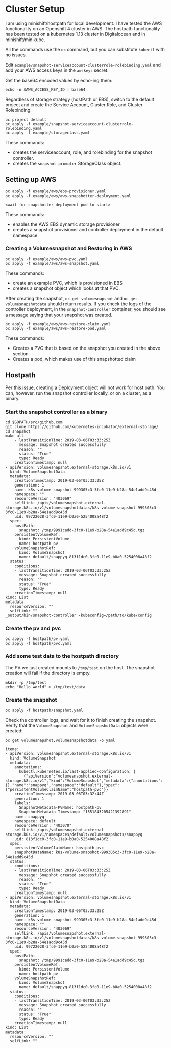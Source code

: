 # Cluster Setup

I am using minishift/hostpath for local development.  I have tested the AWS functionality on an Openshift 4 cluster in AWS.  The hostpath functionality has been tested on a kubernetes 1.13 cluster in Digitalocean and in minishift/minikube.

All the commands use the `oc` command, but you can substitute `kubectl` with no issues.


Edit `example/snapshot-serviceaccount-clusterrole-rolebinding.yaml` and add your AWS access keys in the `awskeys` secret.

Get the base64 encoded values by echo-ing them:

`echo -n $AWS_ACCESS_KEY_ID | base64`

Regardless of storage strategy (hostPath or EBS), switch to the default project and create the Service Account, Cluster Role, and Cluster Rolebinding:

```shell
oc project default
oc apply -f example/snapshot-serviceaccount-clusterrole-rolebinding.yaml
oc apply -f example/storageclass.yaml
```

These commands:

+ creates the serviceaccount, role, and rolebinding for the snapshot controller.
+ creates the `snapshot-promoter` StorageClass object.

## Setting up AWS

```shell
oc apply -f example/aws/ebs-provisioner.yaml
oc apply -f example/aws/aws-snapshotter-deployment.yaml

<wait for snapshotter deployment pod to start>
```

These commands:

+ enables the AWS EBS dynamic storage provisioner
+ creates a snapshot provisioner and controller deployment in the default namespace

### Creating a Volumesnapshot and Restoring in AWS

```shell
oc apply -f example/aws/aws-pvc.yaml
oc apply -f example/aws/aws-snapshot.yaml
```

These commands:

+ create an example PVC, which is provisioned in EBS
+ creates a snapshot object which looks at that PVC.

After creating the snapshot, `oc get volumesnapshot` and `oc get volumesnapshotdata` should return results.  If you check the logs of the controller deployment, in the `snapshot-controller` container, you should see a message saying that your snapshot was created.

```shell
oc apply -f example/aws/aws-restore-claim.yaml
oc apply -f example/aws/aws-restore-pod.yaml
```

These commands:

+ Creates a PVC that is based on the snapshot you created in the above section
+ Creates a pod, which makes use of this snapshotted claim

## Hostpath

Per [this issue](https://github.com/kubernetes-incubator/external-storage/issues/1139), creating a Deployment object will not work for host path.  You can, however, run the snapshot controller locally, or on a cluster, as a binary.  

### Start the snapshot controller as a binary

```shell
cd $GOPATH/src/github.com
git clone https://github.com/kubernetes-incubator/external-storage/
cd snapshot
make all
    - lastTransitionTime: 2019-03-06T03:33:25Z
      message: Snapshot created successfully
      reason: ""
      status: "True"
      type: Ready
    creationTimestamp: null
- apiVersion: volumesnapshot.external-storage.k8s.io/v1
  kind: VolumeSnapshotData
  metadata:
    creationTimestamp: 2019-03-06T03:33:25Z
    generation: 1
    name: k8s-volume-snapshot-999305c3-3fc0-11e9-b28a-54e1add9c45d
    namespace: ""
    resourceVersion: "403069"
    selfLink: /apis/volumesnapshot.external-storage.k8s.io/v1/volumesnapshotdatas/k8s-volume-snapshot-999305c3-3fc0-11e9-b28a-54e1add9c45d
    uid: 99722028-3fc0-11e9-b0a0-5254008a48f2
  spec:
    hostPath:
      snapshot: /tmp/9991cadd-3fc0-11e9-b28a-54e1add9c45d.tgz
    persistentVolumeRef:
      kind: PersistentVolume
      name: hostpath-pv
    volumeSnapshotRef:
      kind: VolumeSnapshot
      name: default/snappyq-813f1dc0-3fc0-11e9-b0a0-5254008a48f2
  status:
    conditions:
    - lastTransitionTime: 2019-03-06T03:33:25Z
      message: Snapshot created successfully
      reason: ""
      status: "True"
      type: Ready
    creationTimestamp: null
kind: List
metadata:
  resourceVersion: ""
  selfLink: ""
_output/bin/snapshot-controller -kubeconfig=/path/to/kube/config
```

### Create the pv and pvc

```shell
oc apply -f hostpath/pv.yaml
oc apply -f hostpath/pvc.yaml
```

### Add some test data to the hostpath directory

The PV we just created mounts to `/tmp/test` on the host.  The snapshot creation will fail if the directory is empty.

```shell
mkdir -p /tmp/test
echo "Hello world" > /tmp/test/data
```

### Create the snapshot

```shell
oc apply -f hostpath/snapshot.yaml
```

Check the controller logs, and wait for it to finish creating the snapshot.  Verify that the `VolumeSnapshot` and `VolumeSnapshotData` objects were created: 

```shell
oc get volumesnapshot,volumesnapshotdata -o yaml

items:
- apiVersion: volumesnapshot.external-storage.k8s.io/v1
  kind: VolumeSnapshot
  metadata:
    annotations:
      kubectl.kubernetes.io/last-applied-configuration: |
        {"apiVersion":"volumesnapshot.external-storage.k8s.io/v1","kind":"VolumeSnapshot","metadata":{"annotations":{},"name":"snappyq","namespace":"default"},"spec":{"persistentVolumeClaimName":"hostpath-pvc"}}
    creationTimestamp: 2019-03-06T03:32:44Z
    generation: 1
    labels:
      SnapshotMetadata-PVName: hostpath-pv
      SnapshotMetadata-Timestamp: "1551843205421392891"
    name: snappyq
    namespace: default
    resourceVersion: "403070"
    selfLink: /apis/volumesnapshot.external-storage.k8s.io/v1/namespaces/default/volumesnapshots/snappyq
    uid: 813f1dc0-3fc0-11e9-b0a0-5254008a48f2
  spec:
    persistentVolumeClaimName: hostpath-pvc
    snapshotDataName: k8s-volume-snapshot-999305c3-3fc0-11e9-b28a-54e1add9c45d
  status:
    conditions:
    - lastTransitionTime: 2019-03-06T03:33:25Z
      message: Snapshot created successfully
      reason: ""
      status: "True"
      type: Ready
    creationTimestamp: null
- apiVersion: volumesnapshot.external-storage.k8s.io/v1
  kind: VolumeSnapshotData
  metadata:
    creationTimestamp: 2019-03-06T03:33:25Z
    generation: 1
    name: k8s-volume-snapshot-999305c3-3fc0-11e9-b28a-54e1add9c45d
    namespace: ""
    resourceVersion: "403069"
    selfLink: /apis/volumesnapshot.external-storage.k8s.io/v1/volumesnapshotdatas/k8s-volume-snapshot-999305c3-3fc0-11e9-b28a-54e1add9c45d
    uid: 99722028-3fc0-11e9-b0a0-5254008a48f2
  spec:
    hostPath:
      snapshot: /tmp/9991cadd-3fc0-11e9-b28a-54e1add9c45d.tgz
    persistentVolumeRef:
      kind: PersistentVolume
      name: hostpath-pv
    volumeSnapshotRef:
      kind: VolumeSnapshot
      name: default/snappyq-813f1dc0-3fc0-11e9-b0a0-5254008a48f2
  status:
    conditions:
    - lastTransitionTime: 2019-03-06T03:33:25Z
      message: Snapshot created successfully
      reason: ""
      status: "True"
      type: Ready
    creationTimestamp: null
kind: List
metadata:
  resourceVersion: ""
  selfLink: ""
```
